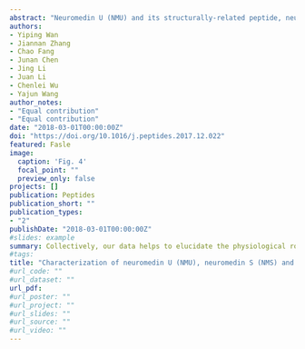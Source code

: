 ```yaml
---
abstract: "Neuromedin U (NMU) and its structurally-related peptide, neuromedin S (NMS), are reported to regulate many physiological processes and their actions are mediated by two NMU receptors (NMUR1, NMUR2) in mammals. However, the information regarding NMU, NMS, and their receptors is limited in birds. In this study, we examined the structure, functionality, and expression of NMS, NMU, NMUR1 and NMUR2 in chickens. The results showed that: 1) chicken (c-) NMU cDNA encodes a 181-amino acid precursor, which may generate two forms of NMU peptide with 9 (cNMU-9) and 25 amino acids (cNMU-25), respectively. 2) Interestingly, two cNMS transcripts encoding two cNMS precursors of different lengths were identified from chicken pituitary, and both cNMS precursors may produce a mature cNMS peptide of 9 amino acids (cNMS-9). 3) cNMU-9, cNMU-25 and cNMS-9 could activate cNMUR1 expressed in HEK293 cells potently, as monitored by three cell-based luciferase reporter systems, indicating that cNMUR1 can act as a receptor common for cNMU and cNMS peptides, whereas cNMUR2 could be potently activated by cNMS-9, but not by cNMU-9/cNMU-25. 4) cNMU and cNMUR1 are widely expressed in chicken tissues with abundant expression noted in the gastrointestinal tract, as detected by quantitative real-time PCR, whereas cNMUR2 expression is mainly restricted to the brain and anterior pituitary, and cNMS is widely expressed in chicken tissues. Collectively, our data helps to elucidate the physiological roles of NMU/NMS peptides in birds and reveal the functional conservation and changes of NMU/NMS-NMUR axis across vertebrates."
authors:
- Yiping Wan
- Jiannan Zhang
- Chao Fang
- Junan Chen
- Jing Li
- Juan Li
- Chenlei Wu
- Yajun Wang 
author_notes:
- "Equal contribution"
- "Equal contribution"
date: "2018-03-01T00:00:00Z"
doi: "https://doi.org/10.1016/j.peptides.2017.12.022"
featured: Fasle
image:
  caption: 'Fig. 4'
  focal_point: ""
  preview_only: false
projects: []
publication: Peptides
publication_short: ""
publication_types:
- "2"
publishDate: "2018-03-01T00:00:00Z"
#slides: example
summary: Collectively, our data helps to elucidate the physiological roles of NMU/NMS peptides in birds and reveal the functional conservation and changes of NMU/NMS-NMUR axis across vertebrates.
#tags:
title: "Characterization of neuromedin U (NMU), neuromedin S (NMS) and their receptors (NMUR1, NMUR2) in chickens"
#url_code: ""
#url_dataset: ""
url_pdf:
#url_poster: ""
#url_project: ""
#url_slides: ""
#url_source: ""
#url_video: ""
---
```


